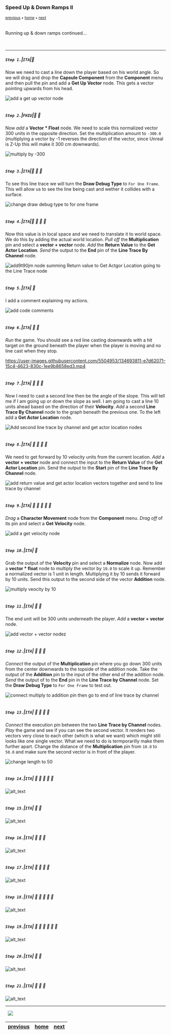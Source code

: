 <img src="https://via.placeholder.com/1000x4/45D7CA/45D7CA" alt="drawing" height="4px"/>

### Speed Up & Down Ramps II

<sub>[previous](../ramps/README.md#user-content-speed-up--down-ramps) • [home](../README.md#user-content-ue4-animations) • [next](../ramps-iii/README.md#user-content-speed-up--down-ramps-iii)</sub>

<img src="https://via.placeholder.com/1000x4/45D7CA/45D7CA" alt="drawing" height="4px"/>

Running up & down ramps continued...

<br>

---


##### `Step 1.`\|`ITA`|:small_blue_diamond:

Now we need to cast a line down the player based on his world angle. So we will drag and drop the **Capsule Component** from the **Component** menu and then pull the pin and add a **Get Up Vector** node. This gets a vector pointing upwards from his head.

![add a get up vector node](images/GetUpVectorOfCapsuleComponent.jpg)

<img src="https://via.placeholder.com/500x2/45D7CA/45D7CA" alt="drawing" height="2px" alt = ""/>

##### `Step 2.`\|`FHIU`|:small_blue_diamond: :small_blue_diamond: 

Now *add* a **Vector * Float** node. We need to scale this normalized vector 300 units in the opposite direction. Set the multiplication amount to `-300.0` (multiplying a vector by -1 reverses the direction of the vector, since Unreal is Z-Up this will make it 300 cm downwards). 

![multiply by -300](images/Down300Units.jpg)

<img src="https://via.placeholder.com/500x2/45D7CA/45D7CA" alt="drawing" height="2px" alt = ""/>

##### `Step 3.`\|`ITA`|:small_blue_diamond: :small_blue_diamond: :small_blue_diamond:

To see this line trace we will turn the **Draw Debug Type** to `For One Frame`. This will allow us to see the line being cast and wether it collides with a surface.

![change draw debug type to for one frame](images/DrawDebugLine.jpg)

<img src="https://via.placeholder.com/500x2/45D7CA/45D7CA" alt="drawing" height="2px" alt = ""/>

##### `Step 4.`\|`ITA`|:small_blue_diamond: :small_blue_diamond: :small_blue_diamond: :small_blue_diamond:

Now this value is in local space and we need to translate it to world space. We do this by adding the actual world location. *Pull off* the **Multiplication** pin and select a **vector + vector** node. *Add* the **Return Value** to the **Get Actor Location**. *Send* the output to the **End** pin of the **Line Trace By Channel** node.

![add9t90jm node summing Return value to Get Actgor Location going to the Line Trace node](images/SetEndForFirstLineCast.jpg)

<img src="https://via.placeholder.com/500x2/45D7CA/45D7CA" alt="drawing" height="2px" alt = ""/>

##### `Step 5.`\|`ITA`| :small_orange_diamond:

I add a comment explaining my actions.

![add code comments](images/LocalToGlobalComment.jpg)

<img src="https://via.placeholder.com/500x2/45D7CA/45D7CA" alt="drawing" height="2px" alt = ""/>

##### `Step 6.`\|`ITA`| :small_orange_diamond: :small_blue_diamond:

*Run* the game. You should see a red line casting downwards with a hit target on the ground beneath the player when the player is moving and no line cast when they stop.

https://user-images.githubusercontent.com/5504953/134693811-e7d62071-15c4-4623-830c-1ee9b8658ed3.mp4

<img src="https://via.placeholder.com/500x2/45D7CA/45D7CA" alt="drawing" height="2px" alt = ""/>

##### `Step 7.`\|`ITA`| :small_orange_diamond: :small_blue_diamond: :small_blue_diamond:

Now I need to cast a second line then be the angle of the slope. This will tell me if I am going up or down the slope as well. I am going to cast a line 10 units ahead based on the direction of their **Velocity**. *Add* a second **Line Trace By Channel** node to the graph beneath the previous one. To the left add a **Get Actor Location** node.

![Add second line trace by channel and get actor location nodes](images/SecondLineTraceGetActorLocation.jpg)

<img src="https://via.placeholder.com/500x2/45D7CA/45D7CA" alt="drawing" height="2px" alt = ""/>

##### `Step 8.`\|`ITA`| :small_orange_diamond: :small_blue_diamond: :small_blue_diamond: :small_blue_diamond:

We need to get forward by 10 velocity units from the current location. *Add* a **vector + vector** node and connect the input to the **Return Value** of the **Get Actor Location** pin. Send the output to the **Start** pin of the **Line Trace By Channel** node.

![add return value and get actor location vectors together and send to line trace by channel](images/VectorPlusVectorStartSecondLineTrace.jpg)

<img src="https://via.placeholder.com/500x2/45D7CA/45D7CA" alt="drawing" height="2px" alt = ""/>

##### `Step 9.`\|`ITA`| :small_orange_diamond: :small_blue_diamond: :small_blue_diamond: :small_blue_diamond: :small_blue_diamond:

*Drag* a **Character Movement** node from the **Component** menu. *Drag off* of its pin and select a **Get Velocity** node.

![add a get velocity node](images/GetTheVelocity.jpg)

<img src="https://via.placeholder.com/500x2/45D7CA/45D7CA" alt="drawing" height="2px" alt = ""/>

##### `Step 10.`\|`ITA`| :large_blue_diamond:

Grab the output of the **Velocity** pin and select a **Normalize** node. Now add a **vector * float** node to multiply the vector by `10.0` to scale it up. Remember a normalized vector is 1 unit in length. Multiplying it by 10 sends it forward by 10 units. Send this output to the second side of the vector **Addition** node.

![multiply veocity by 10](images/FinishGettingStartPoint10UnitsInFrontOfPlayer.jpg)

<img src="https://via.placeholder.com/500x2/45D7CA/45D7CA" alt="drawing" height="2px" alt = ""/>

##### `Step 11.`\|`ITA`| :large_blue_diamond: :small_blue_diamond: 

The end unit will be 300 units underneath the player. *Add* a **vector + vector** node.

![add vector + vector nodez](images/CheckDownwardsBy300ForSecondLineTrace.jpg)

<img src="https://via.placeholder.com/500x2/45D7CA/45D7CA" alt="drawing" height="2px" alt = ""/>


##### `Step 12.`\|`ITA`| :large_blue_diamond: :small_blue_diamond: :small_blue_diamond: 

*Connect* the output of the **Multiplication** pin where you go down 300 units from the center downwards to the topside of the addition node. Take the output of the **Addition** pin to the input of the other end of the addition node. *Send* the output of to the **End** pin in the **Line Trace by Channel** node. Set the **Draw Debug Type** to `For One Frame` to test out.

![connect multiply to addition pin then go to end of line trace by channel](images/ConnectEndOfSecondLineByChannel.jpg)

<img src="https://via.placeholder.com/500x2/45D7CA/45D7CA" alt="drawing" height="2px" alt = ""/>

##### `Step 13.`\|`ITA`| :large_blue_diamond: :small_blue_diamond: :small_blue_diamond:  :small_blue_diamond: 

*Connect* the execution pin between the two **Line Trace by Channel** nodes. *Play* the game and see if you can see the second vector. It renders two vectors very close to each other (which is what we want) which might still looks like one single vector. What we need to do is termporarilly make them further apart. Change the distance of the **Multiplication** pin from `10.0` to `50.0` and make sure the second vector is in front of the player.

![change length to 50](images/ChangeTo50.jpg)

<img src="https://via.placeholder.com/500x2/45D7CA/45D7CA" alt="drawing" height="2px" alt = ""/>

##### `Step 14.`\|`ITA`| :large_blue_diamond: :small_blue_diamond: :small_blue_diamond: :small_blue_diamond:  :small_blue_diamond: 

![alt_text](images/.jpg)

<img src="https://via.placeholder.com/500x2/45D7CA/45D7CA" alt="drawing" height="2px" alt = ""/>

##### `Step 15.`\|`ITA`| :large_blue_diamond: :small_orange_diamond: 

![alt_text](images/.jpg)

<img src="https://via.placeholder.com/500x2/45D7CA/45D7CA" alt="drawing" height="2px" alt = ""/>

##### `Step 16.`\|`ITA`| :large_blue_diamond: :small_orange_diamond:   :small_blue_diamond: 

![alt_text](images/.jpg)

<img src="https://via.placeholder.com/500x2/45D7CA/45D7CA" alt="drawing" height="2px" alt = ""/>

##### `Step 17.`\|`ITA`| :large_blue_diamond: :small_orange_diamond: :small_blue_diamond: :small_blue_diamond:

![alt_text](images/.jpg)

<img src="https://via.placeholder.com/500x2/45D7CA/45D7CA" alt="drawing" height="2px" alt = ""/>

##### `Step 18.`\|`ITA`| :large_blue_diamond: :small_orange_diamond: :small_blue_diamond: :small_blue_diamond: :small_blue_diamond:

![alt_text](images/.jpg)

<img src="https://via.placeholder.com/500x2/45D7CA/45D7CA" alt="drawing" height="2px" alt = ""/>

##### `Step 19.`\|`ITA`| :large_blue_diamond: :small_orange_diamond: :small_blue_diamond: :small_blue_diamond: :small_blue_diamond: :small_blue_diamond:

![alt_text](images/.jpg)

<img src="https://via.placeholder.com/500x2/45D7CA/45D7CA" alt="drawing" height="2px" alt = ""/>

##### `Step 20.`\|`ITA`| :large_blue_diamond: :large_blue_diamond:

![alt_text](images/.jpg)

<img src="https://via.placeholder.com/500x2/45D7CA/45D7CA" alt="drawing" height="2px" alt = ""/>

##### `Step 21.`\|`ITA`| :large_blue_diamond: :large_blue_diamond: :small_blue_diamond:

![alt_text](images/.jpg)

___


<img src="https://via.placeholder.com/1000x4/dba81a/dba81a" alt="drawing" height="4px" alt = ""/>

<img src="https://via.placeholder.com/1000x100/45D7CA/000000/?text=Next Up - Speed Up / Down Ramps III">

<img src="https://via.placeholder.com/1000x4/dba81a/dba81a" alt="drawing" height="4px" alt = ""/>

| [previous](../ramps/README.md#user-content-speed-up--down-ramps)| [home](../README.md#user-content-ue4-animations) | [next](../ramps-iii/README.md#user-content-speed-up--down-ramps-iii)|
|---|---|---|
